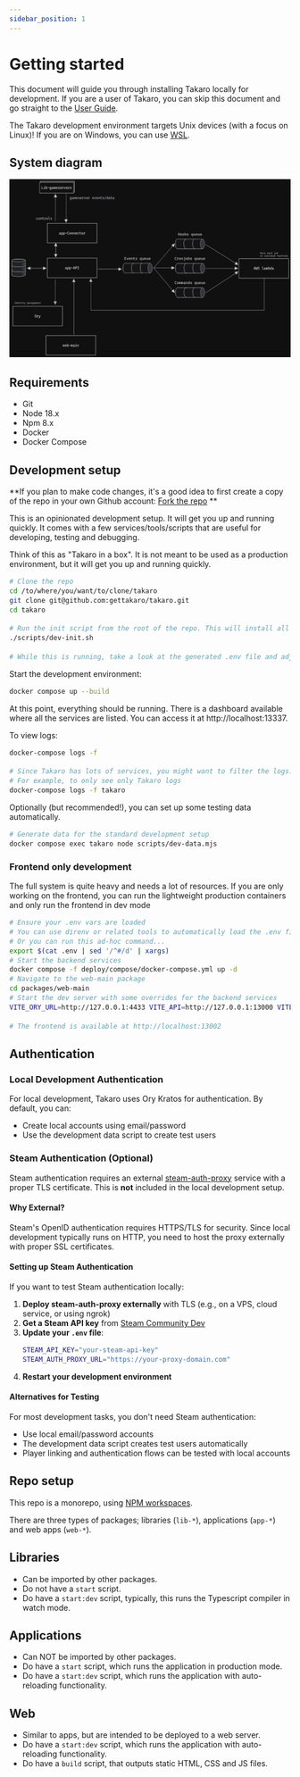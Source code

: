 ```yaml
---
sidebar_position: 1
---
```


# Getting started

This document will guide you through installing Takaro locally for development. If you are a user of Takaro, you can skip this document and go straight to the [User Guide](/).

The Takaro development environment targets Unix devices (with a focus on Linux)! If you are on Windows, you can use [WSL](https://docs.microsoft.com/en-us/windows/wsl/install-win10).

## System diagram

![Takaro](../../assets/system-diagram.png)

## Requirements

- Git
- Node 18.x
- Npm 8.x
- Docker
- Docker Compose

## Development setup

**If you plan to make code changes, it's a good idea to first create a copy of the repo in your own Github account:
[Fork the repo](https://github.com/gettakaro/takaro/fork)
**

This is an opinionated development setup. It will get you up and running quickly.
It comes with a few services/tools/scripts that are useful for developing, testing and debugging.

Think of this as "Takaro in a box". It is not meant to be used as a production environment, but it will get you up and running quickly.

```bash
# Clone the repo
cd /to/where/you/want/to/clone/takaro
git clone git@github.com:gettakaro/takaro.git
cd takaro

# Run the init script from the root of the repo. This will install all development dependencies, it can take a while...
./scripts/dev-init.sh

# While this is running, take a look at the generated .env file and adjust as needed
```

Start the development environment:

```bash
docker compose up --build
```

At this point, everything should be running. There is a dashboard available where all the services are listed. You can access it at http://localhost:13337.

To view logs:

```sh
docker-compose logs -f

# Since Takaro has lots of services, you might want to filter the logs:
# For example, to only see only Takaro logs
docker-compose logs -f takaro
```

Optionally (but recommended!), you can set up some testing data automatically.

```bash
# Generate data for the standard development setup
docker compose exec takaro node scripts/dev-data.mjs
```

### Frontend only development

The full system is quite heavy and needs a lot of resources. If you are only working on the frontend, you can run the lightweight production containers and only run the frontend in dev mode

```bash
# Ensure your .env vars are loaded
# You can use direnv or related tools to automatically load the .env file
# Or you can run this ad-hoc command...
export $(cat .env | sed '/^#/d' | xargs)
# Start the backend services
docker compose -f deploy/compose/docker-compose.yml up -d
# Navigate to the web-main package
cd packages/web-main
# Start the dev server with some overrides for the backend services
VITE_ORY_URL=http://127.0.0.1:4433 VITE_API=http://127.0.0.1:13000 VITE_TAKARO_VERSION=1.0.0 npm run start:dev

# The frontend is available at http://localhost:13002
```

## Authentication

### Local Development Authentication

For local development, Takaro uses Ory Kratos for authentication. By default, you can:
- Create local accounts using email/password
- Use the development data script to create test users

### Steam Authentication (Optional)

Steam authentication requires an external [steam-auth-proxy](https://github.com/niekcandaele/steam-auth-proxy) service with a proper TLS certificate. This is **not** included in the local development setup.

#### Why External?

Steam's OpenID authentication requires HTTPS/TLS for security. Since local development typically runs on HTTP, you need to host the proxy externally with proper SSL certificates.

#### Setting up Steam Authentication

If you want to test Steam authentication locally:

1. **Deploy steam-auth-proxy externally** with TLS (e.g., on a VPS, cloud service, or using ngrok)
2. **Get a Steam API key** from [Steam Community Dev](https://steamcommunity.com/dev/apikey)
3. **Update your `.env` file**:
   ```bash
   STEAM_API_KEY="your-steam-api-key"
   STEAM_AUTH_PROXY_URL="https://your-proxy-domain.com"
   ```
4. **Restart your development environment**

#### Alternatives for Testing

For most development tasks, you don't need Steam authentication:
- Use local email/password accounts
- The development data script creates test users automatically
- Player linking and authentication flows can be tested with local accounts

## Repo setup

This repo is a monorepo, using [NPM workspaces](https://docs.npmjs.com/cli/v7/using-npm/workspaces).

There are three types of packages; libraries (`lib-*`), applications (`app-*`) and web apps (`web-*`).

## Libraries

- Can be imported by other packages.
- Do not have a `start` script.
- Do have a `start:dev` script, typically, this runs the Typescript compiler in watch mode.

## Applications

- Can NOT be imported by other packages.
- Do have a `start` script, which runs the application in production mode.
- Do have a `start:dev` script, which runs the application with auto-reloading functionality.

## Web

- Similar to apps, but are intended to be deployed to a web server.
- Do have a `start:dev` script, which runs the application with auto-reloading functionality.
- Do have a `build` script, that outputs static HTML, CSS and JS files.
